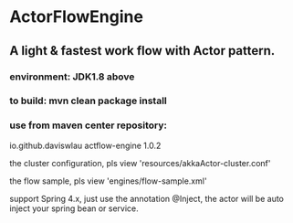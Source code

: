 ActorFlowEngine
=========

## A light & fastest work flow with Actor pattern.

### environment: JDK1.8 above

### to build: mvn clean package install

### use from maven center repository:

<dependency>
  <groupId>io.github.daviswlau</groupId>
  <artifactId>actflow-engine</artifactId>
  <version>1.0.2</version>
</dependency>

the cluster configuration, pls view 'resources/akkaActor-cluster.conf'

the flow sample, pls view 'engines/flow-sample.xml'

support Spring 4.x, just use the annotation @Inject, the actor will be auto inject your spring bean or service.

